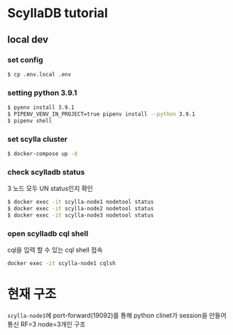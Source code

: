 # ScyllaDB tutorial

## local dev

### set config

```bash
$ cp .env.local .env
```

### setting python 3.9.1

```bash
$ pyenv install 3.9.1
$ PIPENV_VENV_IN_PROJECT=true pipenv install --python 3.9.1
$ pipenv shell
```

### set scylla cluster

```bash
$ docker-compose up -d
```

### check scylladb status

3 노드 모두 UN status인지 확인

```bash
$ docker exec -it scylla-node1 nodetool status
$ docker exec -it scylla-node2 nodetool status
$ docker exec -it scylla-node3 nodetool status
```

### open scylladb cql shell

cql을 입력 할 수 있는 cql shell 접속

```bash
docker exec -it scylla-node1 cqlsh
```

# 현재 구조

`scylla-node1`에 port-forward(19092)를 통해 python clinet가 session을 만들어 통신
RF=3 node=3개인 구조
